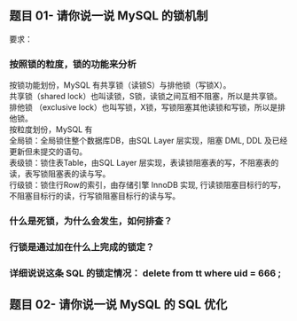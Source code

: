 ## 题目 01- 请你说一说 MySQL 的锁机制
要求：

### 按照锁的粒度，锁的功能来分析
按锁功能划份，MySQL 有共享锁（读锁S）与排他锁（写锁X）。  
共享锁（shared lock）也叫读锁，S锁，读锁之间互相不阻塞，所以是共享锁。  
排他锁 （exclusive lock）也叫写锁，X锁，写锁阻塞其他读锁和写锁，所以是排他锁。  
按粒度划份，MySQL 有  
全局锁：全局锁住整个数据库DB，由SQL Layer 层实现，阻塞 DML, DDL 及已经更新但未提交的语句。  
表级锁：锁住表Table，由SQL Layer 层实现，表读锁阻塞表的写，不阻塞表的读，表写锁阻塞表的读与写。  
行级锁：锁住行Row的索引，由存储引擎 InnoDB 实现, 行读锁阻塞目标行的写，不阻塞目标行的读，行写锁阻塞目标行的读与写。  
### 什么是死锁，为什么会发生，如何排查？
### 行锁是通过加在什么上完成的锁定？
### 详细说说这条 SQL 的锁定情况： delete from tt where uid = 666 ;

## 题目 02- 请你说一说 MySQL 的 SQL 优化
